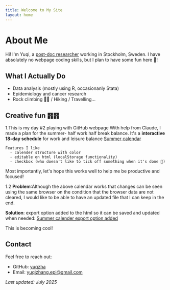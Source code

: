 ```yaml
---
title: Welcome to My Site
layout: home
---
```


# About Me 

Hi! I'm Yuqi, a [post-doc researcher](https://ki.se/en/people/yuqi-zhang) working in Stockholm, Sweden. 
I have absolutely no webpage coding skills, but I plan to have some fun here 🥳!

## What I Actually Do
- Data analysis (mostly using R, occasionanly Stata)
- Epidemiology and cancer research
- Rock climbing 🧗‍♀️ / Hiking / Travelling...

## Creative fun ䷢䷢
1.This is my day #2 playing with GitHub webpage
With help from Claude, I made a plan for the summer- half work half break balance.
It's a **interactive 18-day schedule** for work and leisure balance
[Summer calendar](research_calendar.html)

    Features I like
      - calender structure with color
      - editable on html (localStorage functionality)
      - checkbox (who doesn't like to tick off something when it's done 🙌)

Most importantly, let's hope this works well to help me be productive and focused!

1.2 **Problem**:Although the above calendar works that changes can be seen using the same browser on the condition that the browser data are not cleared, I would like to be able to have an updated file that I can keep in the end.

**Solution**: export option added to the html so it can be saved and updated when needed:  [Summer calender export option added](research_calendar_v2.html)

This is becoming cool!  

 
## Contact

Feel free to reach out:
- GitHub: [yuqzha](https://github.com/yuqzha)
- Email: yuqizhang.epi@gmail.com

*Last updated: July 2025*

